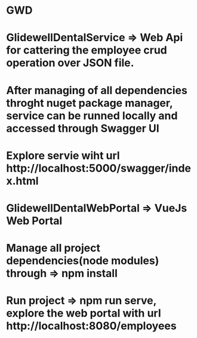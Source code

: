 # GWD
# GlidewellDentalService => Web Api for cattering the employee crud operation over JSON file.
# After managing of all dependencies throght nuget package manager, service can be runned locally and accessed through Swagger UI 
# Explore servie wiht url http://localhost:5000/swagger/index.html

# GlidewellDentalWebPortal => VueJs Web Portal
# Manage all project dependencies(node modules) through => npm install
# Run project => npm run serve, explore the web portal with url http://localhost:8080/employees